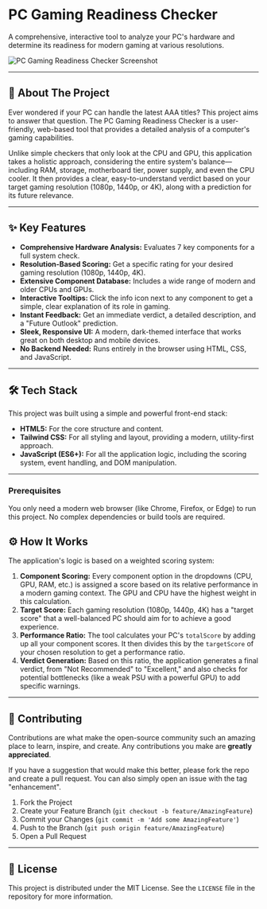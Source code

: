 # PC Gaming Readiness Checker

A comprehensive, interactive tool to analyze your PC's hardware and determine its readiness for modern gaming at various resolutions.

![PC Gaming Readiness Checker Screenshot](https://placehold.co/800x450/1f2937/9ca3af?text=Your+App+Screenshot+Here)

---

## 📖 About The Project

Ever wondered if your PC can handle the latest AAA titles? This project aims to answer that question. The PC Gaming Readiness Checker is a user-friendly, web-based tool that provides a detailed analysis of a computer's gaming capabilities.

Unlike simple checkers that only look at the CPU and GPU, this application takes a holistic approach, considering the entire system's balance—including RAM, storage, motherboard tier, power supply, and even the CPU cooler. It then provides a clear, easy-to-understand verdict based on your target gaming resolution (1080p, 1440p, or 4K), along with a prediction for its future relevance.

---

## ✨ Key Features

- **Comprehensive Hardware Analysis:** Evaluates 7 key components for a full system check.
- **Resolution-Based Scoring:** Get a specific rating for your desired gaming resolution (1080p, 1440p, 4K).
- **Extensive Component Database:** Includes a wide range of modern and older CPUs and GPUs.
- **Interactive Tooltips:** Click the info icon next to any component to get a simple, clear explanation of its role in gaming.
- **Instant Feedback:** Get an immediate verdict, a detailed description, and a "Future Outlook" prediction.
- **Sleek, Responsive UI:** A modern, dark-themed interface that works great on both desktop and mobile devices.
- **No Backend Needed:** Runs entirely in the browser using HTML, CSS, and JavaScript.

---

## 🛠️ Tech Stack

This project was built using a simple and powerful front-end stack:

- **HTML5:** For the core structure and content.
- **Tailwind CSS:** For all styling and layout, providing a modern, utility-first approach.
- **JavaScript (ES6+):** For all the application logic, including the scoring system, event handling, and DOM manipulation.

---

### Prerequisites

You only need a modern web browser (like Chrome, Firefox, or Edge) to run this project. No complex dependencies or build tools are required.

## ⚙️ How It Works

The application's logic is based on a weighted scoring system:

1.  **Component Scoring:** Every component option in the dropdowns (CPU, GPU, RAM, etc.) is assigned a score based on its relative performance in a modern gaming context. The GPU and CPU have the highest weight in this calculation.
2.  **Target Score:** Each gaming resolution (1080p, 1440p, 4K) has a "target score" that a well-balanced PC should aim for to achieve a good experience.
3.  **Performance Ratio:** The tool calculates your PC's `totalScore` by adding up all your component scores. It then divides this by the `targetScore` of your chosen resolution to get a performance ratio.
4.  **Verdict Generation:** Based on this ratio, the application generates a final verdict, from "Not Recommended" to "Excellent," and also checks for potential bottlenecks (like a weak PSU with a powerful GPU) to add specific warnings.

---

## 🤝 Contributing

Contributions are what make the open-source community such an amazing place to learn, inspire, and create. Any contributions you make are **greatly appreciated**.

If you have a suggestion that would make this better, please fork the repo and create a pull request. You can also simply open an issue with the tag "enhancement".

1.  Fork the Project
2.  Create your Feature Branch (`git checkout -b feature/AmazingFeature`)
3.  Commit your Changes (`git commit -m 'Add some AmazingFeature'`)
4.  Push to the Branch (`git push origin feature/AmazingFeature`)
5.  Open a Pull Request

---

## 📄 License

This project is distributed under the MIT License. See the `LICENSE` file in the repository for more information.
